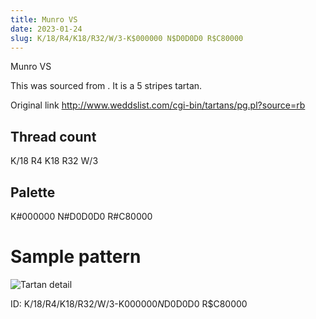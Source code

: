 ```yaml
---
title: Munro VS
date: 2023-01-24
slug: K/18/R4/K18/R32/W/3-K$000000 N$D0D0D0 R$C80000
---
```

Munro VS

This was sourced from <no value>.  It is a 5 stripes tartan.

Original link http://www.weddslist.com/cgi-bin/tartans/pg.pl?source=rb

## Thread count
K/18 R4 K18 R32 W/3

## Palette
K#000000 N#D0D0D0 R#C80000

# Sample pattern

![Tartan detail](tartan.png "K/18 R4 K18 R32 W/3 tartan")

ID: K/18/R4/K18/R32/W/3-K$000000 N$D0D0D0 R$C80000